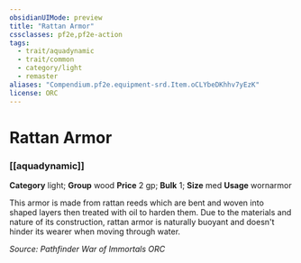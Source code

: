 ```yaml
---
obsidianUIMode: preview
title: "Rattan Armor"
cssclasses: pf2e,pf2e-action
tags:
  - trait/aquadynamic
  - trait/common
  - category/light
  - remaster
aliases: "Compendium.pf2e.equipment-srd.Item.oCLYbeDKhhv7yEzK"
license: ORC
---
```

# Rattan Armor

### [[aquadynamic]]

**Category** light; **Group** wood
**Price** 2 gp; 
**Bulk** 1; **Size** med
**Usage** wornarmor

This armor is made from rattan reeds which are bent and woven into shaped layers then treated with oil to harden them. Due to the materials and nature of its construction, rattan armor is naturally buoyant and doesn't hinder its wearer when moving through water.

*Source: Pathfinder War of Immortals*
*ORC*